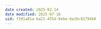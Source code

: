 ```yaml
---
date created: 2025-02-14
date modified: 2025-07-10
uid: f201a01a-ba21-455d-8ebe-6a16c83794b0
---
```

